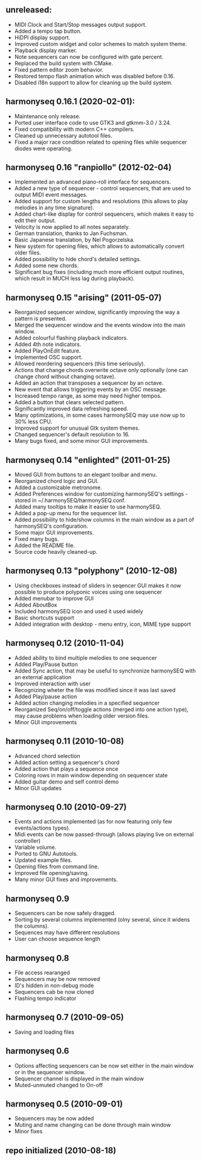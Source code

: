 ## unreleased:
 - MIDI Clock and Start/Stop messages output support.
 - Added a tempo tap button.
 - HiDPI display support.
 - Improved custom widget and color schemes to match system theme.
 - Playback display marker.
 - Note sequencers can now be configured with gate percent.
 - Replaced the build system with CMake.
 - Fixed pattern editor zoom behavior.
 - Restored tempo flash animation which was disabled before 0.16.
 - Disabled i18n support to allow for cleaning up the build system.

## harmonyseq 0.16.1 (2020-02-01):
 - Maintenance only release.
 - Ported user interface code to use GTK3 and gtkmm-3.0 / 3.24.
 - Fixed compatibility with modern C++ compilers.
 - Cleaned up unnecessary autotool files.
 - Fixed a major race condition related to opening files while sequencer diodes were operating.

## harmonyseq 0.16 "ranpiollo" (2012-02-04)
 - Implemented an advanced piano-roll interface for sequencers.
 - Added a new type of sequencer - control sequencers, that are used to output MIDI event messages.
 - Added support for custom lengths and resolutions (this allows to play melodies in any time signature).
 - Added chart-like display for control sequencers, which makes it easy to edit their output.
 - Velocity is now applied to all notes separately.
 - German translation, thanks to Jan Fuchsman.
 - Basic Japanese translation, by Nel Pogorzelska.
 - New system for opening files, which allows to automatically convert older files.
 - Added possibility to hide chord's detailed settings.
 - Added some new chords.
 - Significant bug fixes (including much more efficient output routines, which result in MUCH less lag during playback).

## harmonyseq 0.15 "arising" (2011-05-07)
 - Reorganized sequencer window, significantly improving the way a pattern is presented.
 - Merged the sequencer window and the events window into the main window.
 - Added colourful flashing playback indicators.
 - Added 4th note indicators.
 - Added PlayOnEdit feature.
 - Implemented OSC support.
 - Allowed reordering sequencers (this time seriously).
 - Actions that change chords overwrite octave only optionally (one can change chord without changing octave).
 - Added an action that transposes a sequencer by an octave.
 - New event that allows triggering events by an OSC message.
 - Increased tempo range, as some may need higher tempos.
 - Added a button that clears selected pattern.
 - Significantly improved data refreshing speed.
 - Many optimizations, in some cases harmonySEQ may use now up to 30% less CPU.
 - Improved support for unusual Gtk system themes.
 - Changed sequencer's default resolution to 16.
 - Many bugs fixed, and some minor GUI improvements. 

## harmonyseq 0.14 "enlighted" (2011-01-25)
 - Moved GUI from buttons to an elegant toolbar and menu.
 - Reorganized chord logic and GUI.
 - Added a customizable metronome.
 - Added Preferences window for customizing harmonySEQ's settings - stored in ~/.harmonySEQ/harmonySEQ.conf.
 - Added many tooltips to make it easier to use harmonySEQ.
 - Added a pop-up menu for the sequencer list.
 - Added possibility to hide/show columns in the main window as a part of harmonySEQ's configuration.
 - Some major GUI improvements.
 - Fixed many bugs.
 - Added the README file.
 - Source code heavily cleaned-up.

## harmonyseq 0.13 "polyphony" (2010-12-08)
 - Using checkboxes instead of sliders in seqencer GUI makes it now possible to produce polyponic voices using one sequencer
 - Added menubar to improve GUI
 - Added AboutBox
 - Included harmonySEQ icon and used it used widely
 - Basic shortcuts support
 - Added integration with desktop - menu entry, icon, MIME type support

## harmonyseq 0.12 (2010-11-04)
 - Added ability to bind multiple melodies to one sequencer
 - Added Play/Pause button
 - Added Sync action, that may be useful to synchronize harmonySEQ with an external application
 - Improved interaction with user
 - Recognizing wheter the file was modified since it was last saved
 - Added Play/pause action
 - Added action changing melodies in a specified sequencer
 - Reorganized Seq/on/off/toggle actions (merged into one action type), may cause problems when loading older version files.
 - Minor GUI improvements

## harmonyseq 0.11 (2010-10-08)
 - Advanced chord selection
 - Added action setting a sequencer's chord
 - Added action that plays a sequence once
 - Coloring rows in main window depending on sequencer state
 - Added guitar demo and self control demo
 - Minor GUI updates

## harmonyseq 0.10 (2010-09-27)
 - Events and actions implemented (as for now featuring only few events/actions types).
 - Midi events can be now passed-through (allows playing live on external controller)
 - Variable volume.
 - Ported to GNU Autotools.
 - Updated example files.
 - Opening files from command line.
 - Improved file opening/saving.
 - Many minor GUI fixes and improvements.

## harmonyseq 0.9 
 - Sequencers can be now safely dragged.
 - Sorting by several columns implemented (olny several, since it widens the columns).
 - Sequences may have different resolutions
 - User can choose sequence length

## harmonyseq 0.8
 - File access rearanged
 - Sequencers may be now removed
 - ID's hidden in non-debug mode
 - Sequencers cab be now cloned
 - Flashing tempo indicator

## harmonyseq 0.7 (2010-09-05)
 - Saving and loading files

## harmonyseq 0.6
 - Options affecting sequencers can be now set either in the main window or
        in the sequencer window.
 - Sequencer channel is displayed in the main window
 - Muted-unmuted changed to On-off

## harmonyseq 0.5 (2010-09-01)
 - Sequencers may be now added
 - Muting and name changing can be done through main window
 - Minor fixes

## repo initialized (2010-08-18)

